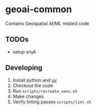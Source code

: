 # geoai-common
Contains Geospatial AI/ML related code

## TODOs

* setup snyk

## Developing

1. Install python and [uv](https://github.com/astral-sh/uv)
2. Checkout the code
3. Run `scripts/recreate_venv.sh`
4. Make changes
5. Verify linting passes `scripts/lint.sh`
